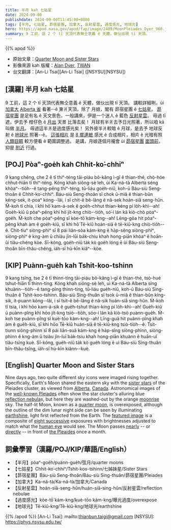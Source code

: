 ```yaml
---
title: 半月 kah 七姑星
date: 2024-09-00
publishdate: 2024-09-00T11:45:00+0800
tags: [半月, 七姑星, 昴宿星團, 加拿大, 反射星雲, 過度感光, 地球光]
hero: https://apod.nasa.gov/apod/fap/image/2409/MoonPleiades_Dyer_960.jpg
summary: 9 工前，這 2 个 tī 天頂代表無仝意義 ê 天體，做伙出現 tī 天頂。
---
```


{{% apod %}}

- 原始文章：[Quarter Moon and Sister Stars](https://apod.nasa.gov/apod/ap240900.html)
- 影像來源 kah 版權：[Alan Dyer](https://www.amazingsky.com/About), [TWAN](https://twanight.org/profile/alan-dyer/)
- 台文翻譯：[An-Li Tsai][An-Li Tsai] ([NSYSU][NSYSU])

## [漢羅] 半月 kah 七姑星
9 工前，這 2 个 tī 天頂代表無仝意義 ê 天體，做伙出現 tī 天頂。
講較詳細咧，ùi [加拿大][Canada] [Alberta 省][Alberta] 看著--ê 東爿天頂，除了 月娘，閣有 昴宿星團 ê [七姑星][sister stars]。
[昴宿星團][well-known Pleiades] 是足有名 ê 天文景色，一般講來，伊是一个迷人 ê 藍色 [反射星雲][reflection nebula]。
毋過 tī 遮，伊去予 柑仔色 ê [月出][moonrise] 天景 比落去矣！
月球有半爿去予日光照著，所以咱 kā 叫做 [半月][quarter moon]。
毋過這半爿是過度感光矣！
另外彼半爿較暗 ê 月球，是去予 地球反射 ê [地球光][earthshine] 照著--ê。
[這張相片][featured image] 是 [8 擺連紲][eight successive] 感光 ê 合成相片，相片 ê 光暗有照 [人類目睭][human eye] 較方便看 ê 範圍調整過。
是講，月娘逐個月攏會 ùi [昴宿星團][the Pleaides] [面頭前][directly]，抑是 [附近][nearly] 行過。

## [POJ] Pòaⁿ-goe̍h kah Chhit-ko͘-chhiⁿ
9 kang chêng, che 2 ê tī thiⁿ-téng tāi-piáu bô-kâng ì-gī ê thian-thé, chò-hóe chhut-hiān tī thiⁿ-téng.
Kóng khah siông-sè leh, ùi Ka-ná-tà Alberta séng khòaⁿ--tio̍h--ê tang-pêng thiⁿ-téng, tû-liáu goe̍h-niû, koh-ū Báu-siù Seng-thoân ê Chhit-ko͘-chhiⁿ.
Báu-siù Seng-thoân sī chok ū-miâ ê thian-bûn kéng-sek, it-poaⁿ kóng--lâi, i sī chi̍t-ê bê-lâng ê nâ-sek hoán-siā seng-hûn.
M̄-koh tī chia, i khì hō͘ kam-á-sek ê goe̍h-chhut thian-kéng pí lo̍h-khì--ah!
Goe̍h-kiû ū pòaⁿ-pêng khì hō͘ ji̍t-kng chiò--tio̍h, só͘-í lán kā kiò-chò pòaⁿ-goe̍h.
M̄-koh che pòaⁿ-pêng sī kòe-tō͘ kám-kng--ah!
Lēng-gōa hit pòaⁿ-pêng khah àm ê goe̍h-kiû, sī khì hō͘ Tē-kiû hoán-siā ê tē-kiû-kng chiò-tio̍h--ê.
Chit-tiuⁿ siòng-phìⁿ sī 8 pái liân-sòa kám-kng ê ha̍p-sêng siòng-phìⁿ, siòng-phìⁿ ê kng-àm ū chiàu jîn-lūi ba̍k-chiu khah hong-piān khòaⁿ ê hoān-ûi tiâu-chéng kòe.
Sī-kóng, goe̍h-niû ta̍k kò goe̍h lóng ē ùi Báu-siù Seng-thoân bīn-thâu-chêng, ia̍h-sī hù-kīn kiâⁿ--kòe.

## [KIP] Puànn-gue̍h kah Tshit-koo-tshinn
9 kang tsîng, tse 2 ê tī thinn-tíng tāi-piáu bô-kâng ì-gī ê thian-thé, tsò-hué tshut-hiān tī thinn-tíng.
Kóng khah siông-sè leh, uì Ka-ná-tà Alberta síng khuànn--tio̍h--ê tang-pîng thinn-tíng, tû-liáu gue̍h-niû, koh-ū Báu-siù Sing-thuân ê Tshit-koo-tshinn.
Báu-siù Sing-thuân sī tsok ū-miâ ê thian-bûn kíng-sik, it-puann kóng--lâi, i sī tsi̍t-ê bê-lâng ê nâ-sik huán-siā sing-hûn.
M̄-koh tī tsia, i khì hōo kam-á-sik ê gue̍h-tshut thian-kíng pí lo̍h-khì--ah!
Gue̍h-kiû ū puànn-pîng khì hōo ji̍t-kng tsiò--tio̍h, sóo-í lán kā kiò-tsò puànn-gue̍h.
M̄-koh tse puànn-pîng sī kuè-tōo kám-kng--ah!
Līng-guā hit puànn-pîng khah àm ê gue̍h-kiû, sī khì hōo Tē-kiû huán-siā ê tē-kiû-kng tsiò-tio̍h--ê.
Tsit-tiunn siòng-phìnn sī 8 pái liân-suà kám-kng ê ha̍p-sîng siòng-phìnn, siòng-phìnn ê kng-àm ū tsiàu jîn-luī ba̍k-tsiu khah hong-piān khuànn ê huān-uî tiâu-tsíng kuè.
Sī-kóng, gue̍h-niû ta̍k kò gue̍h lóng ē uì Báu-siù Sing-thuân bīn-thâu-tsîng, ia̍h-sī hù-kīn kiânn--kuè.

## [English] Quarter Moon and Sister Stars
Nine days ago, two quite different sky icons were imaged rising together.
Specifically, Earth's Moon shared the eastern sky with the [sister stars][sister stars] of the Pleiades cluster, as viewed from [Alberta][Alberta], [Canada][Canada].
Astronomical images of the [well-known Pleiades][well-known Pleiades] often show the star cluster's alluring blue [reflection nebula][reflection nebula]s, but here they are washed-out by the orange [moonrise][moonrise] sky.
The half-lit Moon, known as a [quarter moon][quarter moon], is overexposed, although the outline of the dim lunar night side can be seen by illuminating [earthshine][earthshine], light first reflected from the Earth.
The [featured image][featured image] is a composite of [eight successive][eight successive] exposures with brightnesses adjusted to match what the [human eye][human eye] would see.
The Moon passes [nearly][nearly] -- or [directly][directly] -- in front of [the Pleaides][the Pleaides] once a month.

## 詞彙學習（漢羅/POJ/KIP/華語/English）
- 【半月】pòaⁿ-goe̍h/puànn-gue̍h/弦月/quarter moons
- 【七姑星】Chhit-ko͘-chhiⁿ/Tshit-koo-tshinn/七姊妹星/Sister Stars
- 【昴宿星團】Báu-siù Seng-thoân/Báu-siù Sing-thuân/昴宿星團/Pleiades
- 【加拿大】Ka-ná-tà/Ka-ná-tà/加拿大/Canada
- 【反射星雲】hoán-siā-seng-hûn/huán-siā-sing-hûn/反射星雲/reflection nebulae
- 【過度感光】kòe-tō͘ kám-kng/kuè-tōo kám-kng/曝光過度/overexpose
- 【地球光】Tē-kiû-kng/Tē-kiû-kng/地球光/earthshine

{{% /apod %}}
[An-Li Tsai]: mailto:thianbun.taigi@gmail.com
[NSYSU]: https://phys.nsysu.edu.tw/

[copyright]: https://apod.nasa.gov/apod/fap/lib/about_apod.html#srapply
[License3]: https://creativecommons.org/licenses/by/3.0/
[License2]:https://creativecommons.org/licenses/by-nc-nd/2.0/

[sister stars]:https://en.wikipedia.org/wiki/Pleiades_(Greek_mythology)
[Alberta]:https://youtu.be/COtpTM1MpAA
[Canada]:https://en.wikipedia.org/wiki/Canada
[well-known Pleiades]:https://apod.nasa.gov/apod/ap221205.html
[reflection nebula]:https://www.nasa.gov/image-article/reflection-nebula/
[moonrise]:https://apod.nasa.gov/apod/ap211010.html
[quarter moon]:https://science.nasa.gov/wp-content/uploads/2017/11/moon-phases-fromsse.jpg
[earthshine]:https://apod.nasa.gov/apod/ap211018.html
[featured image]:https://www.facebook.com/photo/?fbid=1185547962683479
[eight successive]:https://thumbs.dreamstime.com/b/cute-cat-kittens-sitting-each-other-order-dark-to-light-color-all-looking-towards-camera-isolated-white-297725989.jpg
[human eye]:https://www.geogebra.org/m/SjGyuKNs
[nearly]:https://apod.nasa.gov/apod/ap180319.html
[directly]:https://apod.nasa.gov/apod/ap100326.html
[the Pleaides]:https://apod.nasa.gov/apod/ap240129.html
